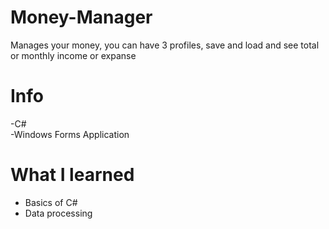# Money-Manager
Manages your money, you can have 3 profiles, save and load and see total or monthly income or expanse

# Info
-C#<br>
-Windows Forms Application

# What I learned
- Basics of C#
- Data processing
